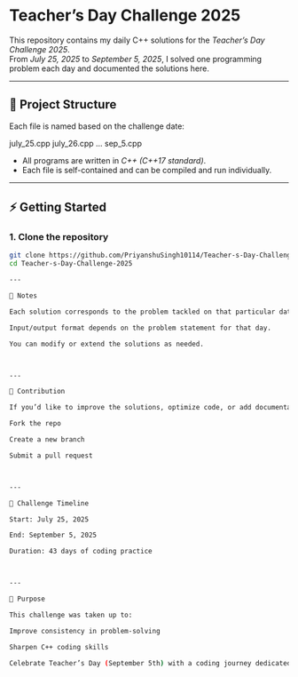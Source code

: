 # Teacher’s Day Challenge 2025

This repository contains my daily C++ solutions for the *Teacher’s Day Challenge 2025*.  
From *July 25, 2025* to *September 5, 2025*, I solved one programming problem each day and documented the solutions here.

---

## 📂 Project Structure

Each file is named based on the challenge date:

july_25.cpp july_26.cpp ... sep_5.cpp

- All programs are written in *C++ (C++17 standard)*.
- Each file is self-contained and can be compiled and run individually.

---

## ⚡ Getting Started

### 1. Clone the repository
```bash
git clone https://github.com/PriyanshuSingh10114/Teacher-s-Day-Challenge-2025.git
cd Teacher-s-Day-Challenge-2025

---

📝 Notes

Each solution corresponds to the problem tackled on that particular date.

Input/output format depends on the problem statement for that day.

You can modify or extend the solutions as needed.



---

🤝 Contribution

If you’d like to improve the solutions, optimize code, or add documentation for each challenge:

Fork the repo

Create a new branch

Submit a pull request



---

📅 Challenge Timeline

Start: July 25, 2025

End: September 5, 2025

Duration: 43 days of coding practice



---

🎯 Purpose

This challenge was taken up to:

Improve consistency in problem-solving

Sharpen C++ coding skills

Celebrate Teacher’s Day (September 5th) with a coding journey dedicated to learning and discipline.
